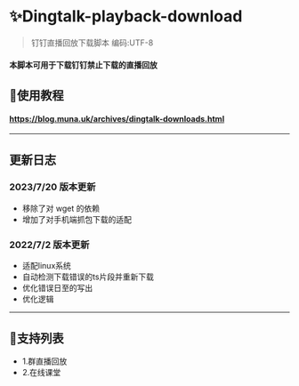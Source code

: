 # ✨Dingtalk-playback-download
> 钉钉直播回放下载脚本
> 编码:UTF-8
#### 本脚本可用于下载钉钉禁止下载的直播回放

## 🎇使用教程
#### https://blog.muna.uk/archives/dingtalk-downloads.html

***

## 更新日志
### 2023/7/20 版本更新
- 移除了对 wget 的依赖
- 增加了对手机端抓包下载的适配
### 2022/7/2 版本更新
- 适配linux系统
- 自动检测下载错误的ts片段并重新下载
- 优化错误日至的写出
- 优化逻辑

***

## 🎇支持列表
- 1.群直播回放
- 2.在线课堂
